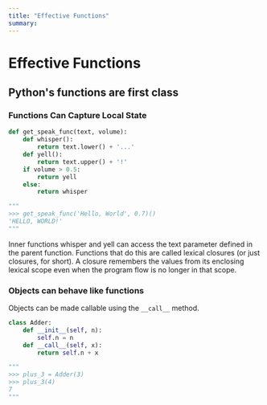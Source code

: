 ```yaml
---
title: "Effective Functions"
summary: 
---
```


Effective Functions
===

Python's functions are first class
---

### Functions Can Capture Local State

```python
def get_speak_func(text, volume):
    def whisper():
        return text.lower() + '...'
    def yell():
        return text.upper() + '!'
    if volume > 0.5:
        return yell
    else:
        return whisper

"""
>>> get_speak_func('Hello, World', 0.7)()
'HELLO, WORLD!'
"""
```

Inner functions whisper and yell can access the text parameter defined in the
parent function. Functions that do this are called lexical closures (or just
closures, for short). A closure remembers the values from its enclosing lexical
scope even when the program flow is no longer in that scope.

### Objects can behave like functions

Objects can be made callable using the `__call__` method.

```python
class Adder:
    def __init__(self, n):
        self.n = n
    def __call__(self, x):
        return self.n + x

"""
>>> plus_3 = Adder(3)
>>> plus_3(4)
7
"""
```
